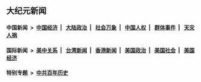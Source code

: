 ## 大纪元新闻

#### 中国新闻 &nbsp;>&nbsp; [中国经济](indexes/ncid283/README.md?05140845) &nbsp;| &nbsp; [大陆政治](indexes/ncid277/README.md?05140845) &nbsp;| &nbsp; [社会万象](indexes/ncid282/README.md?05140845) &nbsp;| &nbsp; [中国人权](indexes/ncid278/README.md?05140845) &nbsp;| &nbsp; [群体事件](indexes/ncid279/README.md?05140845) &nbsp;| &nbsp; [天灾人祸](indexes/ncid280/README.md?05140845)

#### 国际新闻 &nbsp;>&nbsp; [美中关系](indexes/nf1412576/README.md?05140845) &nbsp;| &nbsp; [台湾新闻](indexes/ncid1349361/README.md?05140845) &nbsp;| &nbsp; [香港新闻](indexes/ncid1349362/README.md?05140845) &nbsp;| &nbsp; [美国政治](indexes/ncid1078159/README.md?05140845) &nbsp;| &nbsp; [美国社会](indexes/ncid1078160/README.md?05140845) &nbsp;| &nbsp; [美国经济](indexes/ncid1078158/README.md?05140845)

#### 特别专题 &nbsp;>&nbsp; [中共百年历史](https://github.com/easy2view/epoch-special/blob/master/README.md?05140845)  
